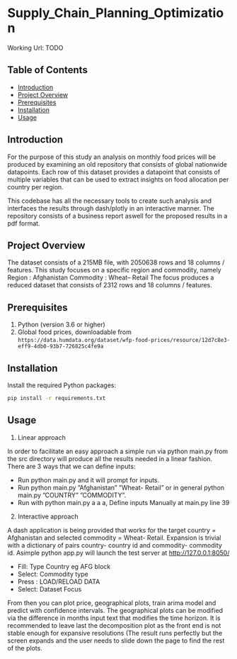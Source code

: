 # Supply_Chain_Planning_Optimization

Working Url: TODO


## Table of Contents

- [Introduction](#introduction)
- [Project Overview](#project-overview)
- [Prerequisites](#prerequisites)
- [Installation](#installation)
- [Usage](#usage)

## Introduction
 For the purpose of this study an analysis on monthly food prices will be produced
 by examining an old repository that consists of global nationwide datapoints.
 Each row of this dataset provides a datapoint that consists of multiple variables
 that can be used to extract insights on food allocation per country per region.

 This codebase has all the necessary tools to create such analysis and interfaces the results through dash/plotly in an interactive manner. The repository consists of a business report aswell for the proposed results in a pdf format.

## Project Overview
The dataset consists of a 215MB file, with 2050638 rows and 18 columns /
features. This study focuses on a specific region and commodity, namely Region :
Afghanistan Commodity : Wheat– Retail The focus produces a reduced dataset
that consists of 2312 rows and 18 columns / features.

## Prerequisites

1. Python (version 3.6 or higher)
2. Global food prices, downloadable from `https://data.humdata.org/dataset/wfp-food-prices/resource/12d7c8e3-eff9-4db0-93b7-726825c4fe9a`

## Installation

Install the required Python packages:

```bash
pip install -r requirements.txt
```

## Usage

1.  Linear approach

In order to facilitate an easy approach a simple run via python main.py from
the src directory will produce all the results needed in a linear fashion. There
are 3 ways that we can define inputs:
	
- Run python main.py and it will prompt for inputs.
- Run python main.py ”Afghanistan” ”Wheat- Retail” or in general python main.py ”COUNTRY” ”COMMODITY”.
- Run with python main.py a a a, Define inputs Manually at main.py line 39

2.  Interactive approach

A dash application is being provided that works for the target country =
Afghanistan and selected commodity = Wheat- Retail. Expansion is trivial
with a dictionary of pairs country- country id and commodity- commodity id.
Asimple python app.py will launch the test server at http://127.0.0.1:8050/
- Fill: Type Country eg AFG block
- Select: Commodity type
- Press : LOAD/RELOAD DATA
- Select: Dataset Focus


From then you can plot price, geographical plots, train arima model and predict
with confidence intervals. The geographical plots can be modified via the
difference in months input text that modifies the time horizon.
It is recommended to leave last the decomposition plot as the front end is
not stable enough for expansive resolutions (The result runs perfectly but the
screen expands and the user needs to slide down the page to find the rest of the
plots.